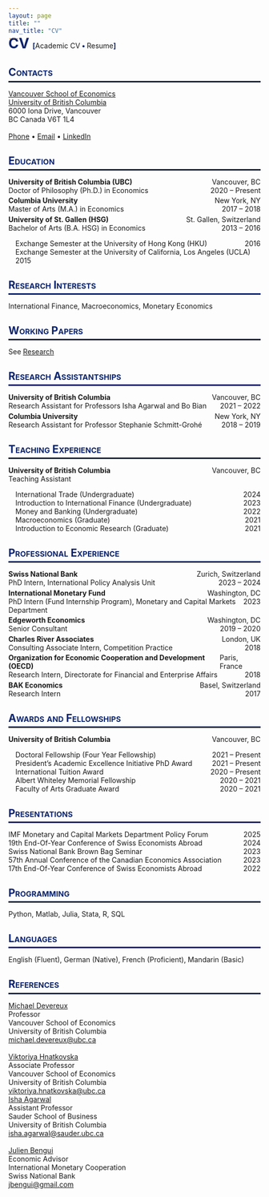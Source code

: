 ```yaml
---
layout: page
title: ""
nav_title: "CV"
---
```

<div style="margin-top: -2em; margin-bottom: 1em;">
  <span style="color: #0c246c; font-weight: bold; font-size: 2em;">
    CV
    <span style="color: #0c246c; font-weight: bold; font-size: 0.5em;">[</span><a href="/assets/cv/Vogt_Oliver_CV.pdf" target="_blank" style="font-size: 0.5em; font-weight: normal; text-decoration: none;">Academic CV</a><span style="color: #0c246c; font-weight: bold; font-size: 0.5em;"> &bull; </span><a href="/assets/cv/Vogt_Oliver_Resume.pdf" target="_blank" style="font-size: 0.5em; font-weight: normal; text-decoration: none;">Resume</a><span style="color: #0c246c; font-weight: bold; font-size: 0.5em;">]</span>
  </span>
</div>
<!--
<div style="margin-top: -2em; margin-bottom: 1em;">
  <span style="color: #0c246c; font-weight: bold; font-size: 2em;">
    CV
    <span style="color: #0c246c; font-weight: bold; font-size: 0.5em;">[</span><a href="/assets/cv/Vogt_Oliver_CV.pdf" target="_blank" style="font-size: 0.5em; font-weight: normal; text-decoration: none;">PDF</a><span style="color: #0c246c; font-weight: bold; font-size: 0.5em;"></span><span style="color: #0c246c; font-weight: bold; font-size: 0.5em;">]</span>
  </span>
</div>
-->
<!-- Contacts -->
<div style="margin-top: 2em;">
  <span style="color: #0c246c; font-variant: small-caps; font-weight: bold; font-size: 1.5em;">
    Contacts
  </span>
</div>
<hr style="border: none; border-top: 2px solid #0c246c; margin: 0.3em 0 1em 0;">
<a href="https://economics.ubc.ca/">
  Vancouver School of Economics<br>
  University of British Columbia
</a><br>
6000 Iona Drive, Vancouver<br>
BC Canada V6T 1L4<br>
<br>
<a href="tel:+41765268599">Phone</a> &bull; <a href="mailto:oliver.p.vogt@gmail.com">Email</a> &bull; <a href="https://www.linkedin.com/in/oliver-vogt-75011914a">LinkedIn</a>

<!-- Education -->
<div style="margin-top: 2em;">
  <span style="color: #0c246c; font-variant: small-caps; font-weight: bold; font-size: 1.5em;">
    Education
  </span>
</div>
<hr style="border: none; border-top: 2px solid #0c246c; margin: 0.3em 0 1em 0;">
<!-- UBC -->
<div class="cv-flex" style="display: flex; justify-content: space-between;">
  <span><b>University of British Columbia (UBC)</b></span>
  <span>Vancouver, BC</span>
</div>
<div class="cv-flex" style="display: flex; justify-content: space-between;">
  <span>Doctor of Philosophy (Ph.D.) in Economics</span>
  <span>2020 – Present</span>
</div>

<!-- Columbia -->
<div class="cv-flex" style="display: flex; justify-content: space-between; margin-top: 0.25em;">
  <span><b>Columbia University</b></span>
  <span>New York, NY</span>
</div>
<div class="cv-flex" style="display: flex; justify-content: space-between;">
  <span>Master of Arts (M.A.) in Economics</span>
  <span>2017 – 2018</span>
</div>

<!-- St. Gallen -->
<div class="cv-flex" style="display: flex; justify-content: space-between; margin-top: 0.25em;">
  <span><b>University of St. Gallen (HSG)</b></span>
  <span>St. Gallen, Switzerland</span>
</div>
<div class="cv-flex" style="display: flex; justify-content: space-between;">
  <span>Bachelor of Arts (B.A. HSG) in Economics</span>
  <span>2013 – 2016</span>
</div>
<ul style="padding-left: 1em; margin-left: 0; list-style: none;">
  <li style="display: flex; justify-content: space-between; align-items: baseline; flex-wrap: wrap;">
    Exchange Semester at the University of Hong Kong (HKU)
    <span style="white-space: nowrap;">2016</span>
  </li>
  <li style="display: flex; justify-content: space-between; align-items: baseline; flex-wrap: wrap;">
    Exchange Semester at the University of California, Los Angeles (UCLA)
    <span style="white-space: nowrap;">2015</span>
  </li>
</ul>

<!-- Research Interests -->
<div style="margin-top: 2em;">
  <span style="color: #0c246c; font-variant: small-caps; font-weight: bold; font-size: 1.5em;">
    Research Interests
  </span>
</div>
<hr style="border: none; border-top: 2px solid #0c246c; margin: 0.3em 0 1em 0;">
International Finance, Macroeconomics, Monetary Economics

<!-- Working Papers -->
<div style="margin-top: 2em;">
  <span style="color: #0c246c; font-variant: small-caps; font-weight: bold; font-size: 1.5em;">
    Working Papers
  </span>
</div>
<hr style="border: none; border-top: 2px solid #0c246c; margin: 0.3em 0 1em 0;">
See <a href="/research">Research</a>

<!-- Research Assistantships -->
<div style="margin-top: 2em;">
  <span style="color: #0c246c; font-variant: small-caps; font-weight: bold; font-size: 1.5em;">
    Research Assistantships
  </span>
</div>
<hr style="border: none; border-top: 2px solid #0c246c; margin: 0.3em 0 1em 0;">

<!-- UBC RA -->
<div class="cv-flex" style="display: flex; justify-content: space-between; margin-top: 0.25em;">
  <span><b>University of British Columbia</b></span>
  <span>Vancouver, BC</span>
</div>
<div class="cv-flex" style="display: flex; justify-content: space-between;">
  <span>Research Assistant for Professors Isha Agarwal and Bo Bian</span>
  <span>2021 – 2022</span>
</div>

<!-- Columbia RA -->
<div class="cv-flex" style="display: flex; justify-content: space-between; margin-top: 0.25em;">
  <span><b>Columbia University</b></span>
  <span>New York, NY</span>
</div>
<div class="cv-flex" style="display: flex; justify-content: space-between;">
  <span>Research Assistant for Professor Stephanie Schmitt-Grohé </span>
  <span>2018 – 2019</span>
</div>

<!-- Teaching Experience -->
<div style="margin-top: 2em;">
  <span style="color: #0c246c; font-variant: small-caps; font-weight: bold; font-size: 1.5em;">
    Teaching Experience
  </span>
</div>
<hr style="border: none; border-top: 2px solid #0c246c; margin: 0.3em 0 1em 0;">

<div class="cv-flex" style="display: flex; justify-content: space-between;">
  <span><b>University of British Columbia</b></span>
  <span>Vancouver, BC</span>
</div>
<div>Teaching Assistant</div>
<ul style="padding-left: 1em; margin-left: 0; list-style: none;">
  <li> 
    International Trade (Undergraduate)
    <span style="float: right;">2024</span>
  </li>
  <li>
    Introduction to International Finance (Undergraduate)
    <span style="float: right;">2023</span>
  </li>
  <li>
    Money and Banking (Undergraduate)
    <span style="float: right;">2022</span>
  </li>
  <li>
    Macroeconomics (Graduate)
    <span style="float: right;">2021</span>
  </li>
  <li>
    Introduction to Economic Research (Graduate)
    <span style="float: right;">2021</span>
  </li>
  <!-- more items -->
</ul>

<!-- Professional Experience -->
<div style="margin-top: 2em;">
  <span style="color: #0c246c; font-variant: small-caps; font-weight: bold; font-size: 1.5em;">
    Professional Experience
  </span>
</div>
<hr style="border: none; border-top: 2px solid #0c246c; margin: 0.3em 0 1em 0;">

<!-- SNB -->
<div class="cv-flex" style="display: flex; justify-content: space-between;">
  <span><b>Swiss National Bank</b></span>
  <span>Zurich, Switzerland</span>
</div>
<div class="cv-flex" style="display: flex; justify-content: space-between;">
  <span>PhD Intern, International Policy Analysis Unit</span>
  <span>2023 – 2024</span>
</div>

<!-- IMF -->
<div class="cv-flex" style="display: flex; justify-content: space-between; margin-top: 0.25em;">
  <span><b>International Monetary Fund</b></span>
  <span>Washington, DC</span>
</div>
<div class="cv-flex" style="display: flex; justify-content: space-between;">
  <span>PhD Intern (Fund Internship Program), Monetary and Capital Markets Department</span>
  <span>2023</span>
</div>

<!-- Edgeworth Economics -->
<div class="cv-flex" style="display: flex; justify-content: space-between; margin-top: 0.25em;">
  <span><b>Edgeworth Economics</b></span>
  <span>Washington, DC</span>
</div>
<div class="cv-flex" style="display: flex; justify-content: space-between;">
  <span>Senior Consultant</span>
  <span>2019 – 2020</span>
</div>

<!-- Charles River Associates -->
<div class="cv-flex" style="display: flex; justify-content: space-between; margin-top: 0.25em;">
  <span><b>Charles River Associates</b></span>
  <span>London, UK</span>
</div>
<div class="cv-flex" style="display: flex; justify-content: space-between;">
  <span>Consulting Associate Intern, Competition Practice</span>
  <span>2018</span>
</div>

<!-- OECD -->
<div class="cv-flex" style="display: flex; justify-content: space-between; margin-top: 0.25em;">
  <span><b>Organization for Economic Cooperation and Development (OECD)</b></span>
  <span>Paris, France</span>
</div>
<div class="cv-flex" style="display: flex; justify-content: space-between;">
  <span>Research Intern, Directorate for Financial and Enterprise Affairs</span>
  <span>2018</span>
</div>

<!-- BAK Economics -->
<div class="cv-flex" style="display: flex; justify-content: space-between; margin-top: 0.25em;">
  <span><b>BAK Economics</b></span>
  <span>Basel, Switzerland</span>
</div>
<div class="cv-flex" style="display: flex; justify-content: space-between;">
  <span>Research Intern</span>
  <span>2017</span>
</div>

<!-- Awards and Fellowships -->
<div style="margin-top: 2em;">
  <span style="color: #0c246c; font-variant: small-caps; font-weight: bold; font-size: 1.5em;">
    Awards and Fellowships
  </span>
</div>
<hr style="border: none; border-top: 2px solid #0c246c; margin: 0.3em 0 1em 0;">

<div class="cv-flex" style="display: flex; justify-content: space-between;">
  <span><b>University of British Columbia</b></span>
  <span>Vancouver, BC</span>
</div>
<ul style="padding-left: 1em; margin-left: 0; list-style: none;">
  <li>
    Doctoral Fellowship (Four Year Fellowship)
    <span style="float: right;">2021 – Present</span>
  </li>
  <li>
    President’s Academic Excellence Initiative PhD Award
    <span style="float: right;">2021 – Present</span>
  </li>
  <li>
    International Tuition Award
    <span style="float: right;">2020 – Present</span>
  </li>
  <li>
    Albert Whiteley Memorial Fellowship 
    <span style="float: right;">2020 – 2021</span>
  </li>
  <li>
    Faculty of Arts Graduate Award
    <span style="float: right;">2020 – 2021</span>
  </li>
  <!-- more items -->
</ul>

<!-- Presentations -->
<div style="margin-top: 2em;">
  <span style="color: #0c246c; font-variant: small-caps; font-weight: bold; font-size: 1.5em;">
    Presentations
  </span>
</div>
<hr style="border: none; border-top: 2px solid #0c246c; margin: 0.3em 0 1em 0;">
<ul style="padding-left: 0; margin-left: 0; list-style: none;">
  <li style="display: flex; justify-content: space-between;">
    <span>IMF Monetary and Capital Markets Department Policy Forum</span>
    <span>2025</span>
  </li>
  <li style="display: flex; justify-content: space-between;">
    <span>19th End-Of-Year Conference of Swiss Economists Abroad</span>
    <span>2024</span>
  </li>
  <li style="display: flex; justify-content: space-between;">
    <span>Swiss National Bank Brown Bag Seminar</span>
    <span>2023</span>
  </li>
  <li style="display: flex; justify-content: space-between;">
    <span>57th Annual Conference of the Canadian Economics Association</span>
    <span>2023</span>
  </li>
    <li style="display: flex; justify-content: space-between;">
    <span>17th End-Of-Year Conference of Swiss Economists Abroad</span>
    <span>2022</span>
  </li>
</ul>

<!-- Programming -->
<div style="margin-top: 2em;">
  <span style="color: #0c246c; font-variant: small-caps; font-weight: bold; font-size: 1.5em;">
    Programming
  </span>
</div>
<hr style="border: none; border-top: 2px solid #0c246c; margin: 0.3em 0 1em 0;">
Python, Matlab, Julia, Stata, R, SQL

<!-- Languages -->
<div style="margin-top: 2em;">
  <span style="color: #0c246c; font-variant: small-caps; font-weight: bold; font-size: 1.5em;">
    Languages
  </span>
</div>
<hr style="border: none; border-top: 2px solid #0c246c; margin: 0.3em 0 1em 0;">
English (Fluent), German (Native), French (Proficient), Mandarin (Basic)

<!-- References -->
<div style="margin-top: 2em;">
  <span style="color: #0c246c; font-variant: small-caps; font-weight: bold; font-size: 1.5em;">
    References
  </span>
</div>
<hr style="border: none; border-top: 2px solid #0c246c; margin: 0.3em 0 1em 0;">

<div style="display: flex; flex-wrap: wrap;">
  <div style="flex: 1 1 300px; min-width: 250px; margin-right: 2em;">
    <a href="https://economics.ubc.ca/profile/michael-devereux/">Michael Devereux</a><br>
    Professor<br>
    Vancouver School of Economics<br>
    University of British Columbia<br>
    <a href="mailto:michael.devereux@ubc.ca">michael.devereux@ubc.ca</a>
    <br><br>
    <a href="https://economics.ubc.ca/profile/viktoriya-hnatkovska/">Viktoriya Hnatkovska</a><br>
    Associate Professor<br>
    Vancouver School of Economics<br>
    University of British Columbia<br>
    <a href="mailto:viktoriya.hnatkovska@ubc.ca">viktoriya.hnatkovska@ubc.ca</a>
  </div>
  <div style="flex: 1 1 300px; min-width: 250px;">
    <a href="https://www.sauder.ubc.ca/people/isha-agarwal">Isha Agarwal</a><br>
    Assistant Professor<br>
    Sauder School of Business<br>
    University of British Columbia<br>
    <a href="mailto:isha.agarwal@sauder.ubc.ca">isha.agarwal@sauder.ubc.ca</a>
    <br><br>
    <a href="https://jbengui.github.io">Julien Bengui</a><br>
    Economic Advisor<br>
    International Monetary Cooperation<br>
    Swiss National Bank<br>
    <a href="mailto:jbengui@gmail.com">jbengui@gmail.com</a>
  </div>
</div>
